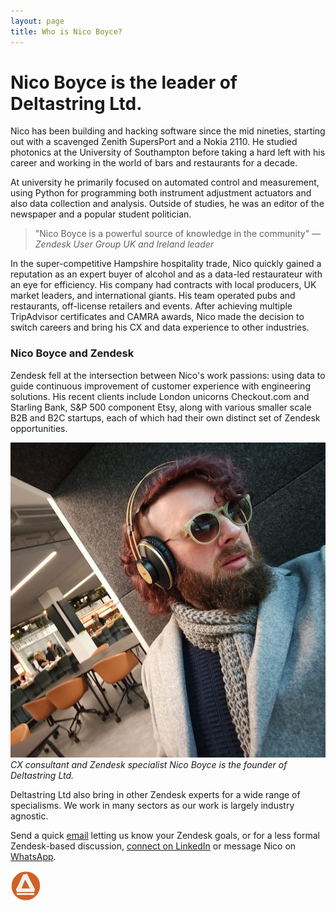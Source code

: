 ```yaml
---
layout: page
title: Who is Nico Boyce?
---
```


# Nico Boyce is the leader of Deltastring Ltd.

Nico has been building and hacking software since the mid nineties, starting out with a scavenged Zenith SupersPort and a Nokia 2110. He studied photonics at the University of Southampton before taking a hard left with his career and working in the world of bars and restaurants for a decade.

At university he primarily focused on automated control and measurement, using Python for programming both instrument adjustment actuators and also data collection and analysis. Outside of studies, he was an editor of the newspaper and a popular student politician.

> "Nico Boyce is a powerful source of knowledge in the community"
*—Zendesk User Group UK and Ireland leader*

In the super-competitive Hampshire hospitality trade, Nico quickly gained a reputation as an expert buyer of alcohol and as a data-led restaurateur with an eye for efficiency. His company had contracts with local producers, UK market leaders, and international giants. His team operated pubs and restaurants, off-license retailers and events. After achieving multiple TripAdvisor certificates and CAMRA awards, Nico made the decision to switch careers and bring his CX and data experience to other industries.

### Nico Boyce and Zendesk

Zendesk fell at the intersection between Nico's work passions: using data to guide continuous improvement of customer experience with engineering solutions. His recent clients include London unicorns Checkout.com and Starling Bank, S&P 500 component Etsy, along with various smaller scale B2B and B2C startups, each of which had their own distinct set of Zendesk opportunities.

![Nico Boyce, founder of Deltastring Ltd.](/public/img/nico-office.jpeg)
*CX consultant and Zendesk specialist Nico Boyce is the founder of Deltastring Ltd.*

Deltastring Ltd also bring in other Zendesk experts for a wide range of specialisms. We work in many sectors as our work is largely industry agnostic.

Send a quick [email](mailto:nico@deltastring.com) letting us know your Zendesk goals, or for a less formal Zendesk-based discussion, [connect on LinkedIn](https://www.linkedin.com/in/nicoboyce/) or message Nico on [WhatsApp](https://wa.me/447596476097).

![Deltastring icon](/public/img/delta.png)
